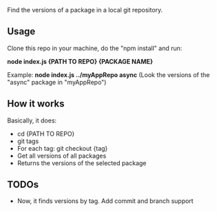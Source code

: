 Find the versions of a package in a local git repository.


## Usage
Clone this repo in your machine, do the "npm install" and run:

**node index.js {PATH TO REPO} {PACKAGE NAME}**

Example: **node index.js ../myAppRepo async** (Look the versions of the "async" package in "myAppRepo")

## How it works
Basically, it does:
- cd {PATH TO REPO}
- git tags
- For each tag: git checkout {tag}
- Get all versions of all packages
- Returns the versions of the selected package

## TODOs
- Now, it finds versions by tag. Add commit and branch support



